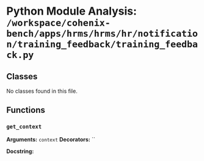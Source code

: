 # Python Module Analysis: `/workspace/cohenix-bench/apps/hrms/hrms/hr/notification/training_feedback/training_feedback.py`

## Classes

No classes found in this file.


## Functions

### `get_context`
**Arguments:** `context`
**Decorators:** ``

**Docstring:**
```

```


